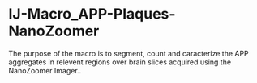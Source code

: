 # IJ-Macro_APP-Plaques-NanoZoomer
The purpose of the macro is to segment, count and caracterize the APP aggregates in relevent regions over brain slices acquired using the NanoZoomer Imager..
